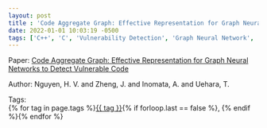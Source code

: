 ```yaml
---
layout: post
title : 'Code Aggregate Graph: Effective Representation for Graph Neural Networks to Detect Vulnerable Code'
date: 2022-01-01 10:03:19 -0500
tags: ['C++', 'C', 'Vulnerability Detection', 'Graph Neural Network', 'Multi Layer Perceptron', 'Code Aggregate Graph (CAG)']
---
```

Paper: [Code Aggregate Graph: Effective Representation for Graph Neural Networks to Detect Vulnerable Code](https://ieeexplore.ieee.org/stamp/stamp.jsp?arnumber=9927184)

Author: Nguyen, H. V. and Zheng, J. and Inomata, A. and Uehara, T.




 Tags:  
        <span>{% for tag in page.tags %}<a href="/tags/#{{ tag | slugify }}">{{ tag }}</a>{% if forloop.last == false %}, {% endif %}{% endfor %}</span>
